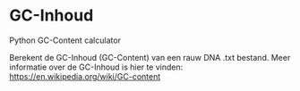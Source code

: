 GC-Inhoud
=========

Python GC-Content calculator

Berekent de GC-Inhoud (GC-Content) van een rauw DNA .txt bestand. Meer informatie over de GC-Inhoud is hier te vinden: https://en.wikipedia.org/wiki/GC-content
